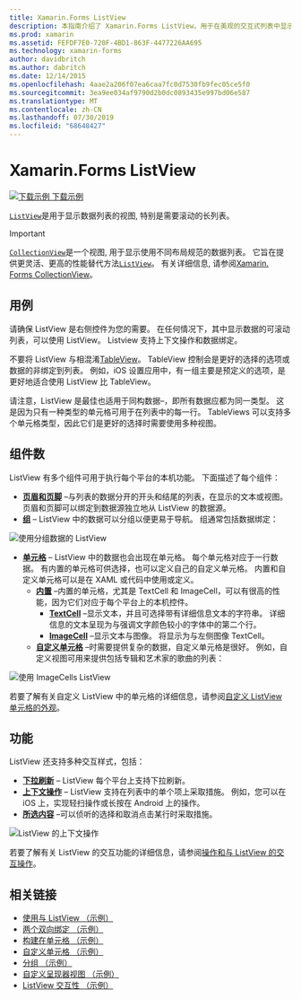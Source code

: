 ```yaml
---
title: Xamarin.Forms ListView
description: 本指南介绍了 Xamarin.Forms ListView，用于在美观的交互式列表中显示数据。
ms.prod: xamarin
ms.assetid: FEFDF7E0-720F-4BD1-863F-4477226AA695
ms.technology: xamarin-forms
author: davidbritch
ms.author: dabritch
ms.date: 12/14/2015
ms.openlocfilehash: 4aae2a206f07ea6caa7fc0d7530fb9fec05ce5f0
ms.sourcegitcommit: 3ea9ee034af9790d2b0dc0893435e997bd06e587
ms.translationtype: MT
ms.contentlocale: zh-CN
ms.lasthandoff: 07/30/2019
ms.locfileid: "68648427"
---
```

# <a name="xamarinforms-listview"></a>Xamarin.Forms ListView

[![下载示例](~/media/shared/download.png) 下载示例](https://docs.microsoft.com/samples/xamarin/xamarin-forms-samples/workingwithlistview)

[`ListView`](xref:Xamarin.Forms.ListView)是用于显示数据列表的视图, 特别是需要滚动的长列表。

> [!IMPORTANT]
> [`CollectionView`](xref:Xamarin.Forms.CollectionView)是一个视图, 用于显示使用不同布局规范的数据列表。 它旨在提供更灵活、更高的性能替代方法[`ListView`](xref:Xamarin.Forms.ListView)。 有关详细信息, 请参阅[Xamarin. Forms CollectionView](~/xamarin-forms/user-interface/collectionview/index.md)。

## <a name="use-cases"></a>用例

请确保 ListView 是右侧控件为您的需要。 在任何情况下，其中显示数据的可滚动列表，可以使用 ListView。 Listview 支持上下文操作和数据绑定。

不要将 ListView 与相混淆[TableView](~/xamarin-forms/user-interface/tableview.md)。 TableView 控制会是更好的选择的选项或数据的非绑定到列表。 例如，iOS 设置应用中，有一组主要是预定义的选项，是更好地适合使用 ListView 比 TableView。

请注意，ListView 是最佳也适用于同构数据&ndash;，即所有数据应都为同一类型。 这是因为只有一种类型的单元格可用于在列表中的每一行。 TableViews 可以支持多个单元格类型，因此它们是更好的选择时需要使用多种视图。

## <a name="components"></a>组件数
ListView 有多个组件可用于执行每个平台的本机功能。 下面描述了每个组件：

- **[页眉和页脚](customizing-list-appearance.md#Headers_and_Footers)** &ndash;与列表的数据分开的开头和结尾的列表，在显示的文本或视图。 页眉和页脚可以绑定到数据源独立地从 ListView 的数据源。
- **[组](customizing-list-appearance.md#Grouping)** &ndash; ListView 中的数据可以分组以便更易于导航。 组通常包括数据绑定：

![](images/grouping-depth.png "使用分组数据的 ListView")

- **[单元格](customizing-cell-appearance.md)** &ndash; ListView 中的数据也会出现在单元格。 每个单元格对应于一行数据。 有内置的单元格可供选择，也可以定义自己的自定义单元格。 内置和自定义单元格可以是在 XAML 或代码中使用或定义。
  - **[内置](customizing-cell-appearance.md#Built_in_Cells)** &ndash;内置的单元格，尤其是 TextCell 和 ImageCell，可以有很高的性能，因为它们对应于每个平台上的本机控件。
       - **[TextCell](customizing-cell-appearance.md#TextCell)**  &ndash;显示文本，并且可选择带有详细信息文本的字符串。 详细信息的文本呈现为与强调文字颜色较小的字体中的第二个行。
       - **[ImageCell](customizing-cell-appearance.md#ImageCell)**  &ndash;显示文本与图像。 将显示为与左侧图像 TextCell。
  - **[自定义单元格](customizing-cell-appearance.md#customcells)** &ndash;时需要提供复杂的数据，自定义单元格是很好。 例如，自定义视图可用来提供包括专辑和艺术家的歌曲的列表：

![](images/image-cell-default.png "使用 ImageCells ListView")

若要了解有关自定义 ListView 中的单元格的详细信息，请参阅[自定义 ListView 单元格的外观](customizing-cell-appearance.md)。

## <a name="functionality"></a>功能
ListView 还支持多种交互样式，包括：

- **[下拉刷新](interactivity.md#Pull_to_Refresh)** &ndash; ListView 每个平台上支持下拉刷新。
- **[上下文操作](interactivity.md#Context_Actions)** &ndash; ListView 支持在列表中的单个项上采取措施。 例如，您可以在 iOS 上，实现轻扫操作或长按在 Android 上的操作。
- **[所选内容](interactivity.md#selectiontaps)** &ndash;可以侦听的选择和取消点击某行时采取措施。

![](images/context-default.png "ListView 的上下文操作")

若要了解有关 ListView 的交互功能的详细信息，请参阅[操作和与 ListView 的交互操作](interactivity.md)。

## <a name="related-links"></a>相关链接

- [使用与 ListView （示例）](https://docs.microsoft.com/samples/xamarin/xamarin-forms-samples/workingwithlistview)
- [两个双向绑定 （示例）](https://docs.microsoft.com/samples/xamarin/xamarin-forms-samples/userinterface-listview-switchentrytwobinding)
- [构建在单元格 （示例）](https://docs.microsoft.com/samples/xamarin/xamarin-forms-samples/userinterface-listview-builtincells)
- [自定义单元格 （示例）](https://docs.microsoft.com/samples/xamarin/xamarin-forms-samples/userinterface-listview-customcells)
- [分组 （示例）](https://docs.microsoft.com/samples/xamarin/xamarin-forms-samples/userinterface-listview-grouping)
- [自定义呈现器视图 （示例）](https://docs.microsoft.com/samples/xamarin/xamarin-forms-samples/workingwithlistviewnative/)
- [ListView 交互性 （示例）](https://docs.microsoft.com/samples/xamarin/xamarin-forms-samples/userinterface-listview-interactivity)
